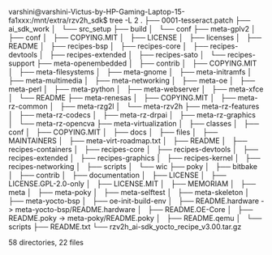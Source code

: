 varshini@varshini-Victus-by-HP-Gaming-Laptop-15-fa1xxx:/mnt/extra/rzv2h_sdk$ tree -L 2
.
├── 0001-tesseract.patch
├── ai_sdk_work
│   └── src_setup
├── build
│   └── conf
├── meta-gplv2
│   ├── conf
│   ├── COPYING.MIT
│   ├── LICENSE
│   ├── licenses
│   ├── README
│   ├── recipes-bsp
│   ├── recipes-core
│   ├── recipes-devtools
│   ├── recipes-extended
│   ├── recipes-sato
│   └── recipes-support
├── meta-openembedded
│   ├── contrib
│   ├── COPYING.MIT
│   ├── meta-filesystems
│   ├── meta-gnome
│   ├── meta-initramfs
│   ├── meta-multimedia
│   ├── meta-networking
│   ├── meta-oe
│   ├── meta-perl
│   ├── meta-python
│   ├── meta-webserver
│   ├── meta-xfce
│   └── README
├── meta-renesas
│   ├── COPYING.MIT
│   ├── meta-rz-common
│   ├── meta-rzg2l
│   └── meta-rzv2h
├── meta-rz-features
│   ├── meta-rz-codecs
│   ├── meta-rz-drpai
│   ├── meta-rz-graphics
│   └── meta-rz-opencva
├── meta-virtualization
│   ├── classes
│   ├── conf
│   ├── COPYING.MIT
│   ├── docs
│   ├── files
│   ├── MAINTAINERS
│   ├── meta-virt-roadmap.txt
│   ├── README
│   ├── recipes-containers
│   ├── recipes-core
│   ├── recipes-devtools
│   ├── recipes-extended
│   ├── recipes-graphics
│   ├── recipes-kernel
│   ├── recipes-networking
│   ├── scripts
│   └── wic
├── poky
│   ├── bitbake
│   ├── contrib
│   ├── documentation
│   ├── LICENSE
│   ├── LICENSE.GPL-2.0-only
│   ├── LICENSE.MIT
│   ├── MEMORIAM
│   ├── meta
│   ├── meta-poky
│   ├── meta-selftest
│   ├── meta-skeleton
│   ├── meta-yocto-bsp
│   ├── oe-init-build-env
│   ├── README.hardware -> meta-yocto-bsp/README.hardware
│   ├── README.OE-Core
│   ├── README.poky -> meta-poky/README.poky
│   ├── README.qemu
│   └── scripts
├── README.txt
└── rzv2h_ai-sdk_yocto_recipe_v3.00.tar.gz

58 directories, 22 files
